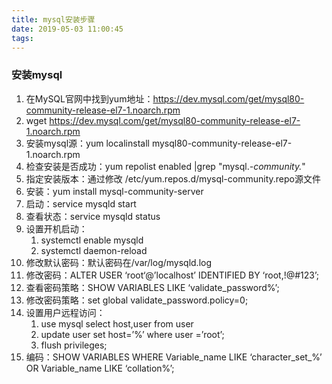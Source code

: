 ```yaml
---
title: mysql安装步骤
date: 2019-05-03 11:00:45
tags:
---
```

### 安装mysql
1. 在MySQL官网中找到yum地址：https://dev.mysql.com/get/mysql80-community-release-el7-1.noarch.rpm  
2. wget https://dev.mysql.com/get/mysql80-community-release-el7-1.noarch.rpm  
3. 安装mysql源：yum localinstall mysql80-community-release-el7-1.noarch.rpm  
4. 检查安装是否成功：yum repolist enabled |grep "mysql.*-community.*"  
5. 指定安装版本：通过修改 /etc/yum.repos.d/mysql-community.repo源文件  
6. 安装：yum install mysql-community-server  
7. 启动：service mysqld start  
8. 查看状态：service mysqld status  
9. 设置开机启动：
    1. systemctl enable mysqld  
    2. systemctl daemon-reload
10. 修改默认密码：默认密码在/var/log/mysqld.log  
11. 修改密码：ALTER USER ‘root‘@’localhost’ IDENTIFIED BY ‘root,!@#123’;  
12. 查看密码策略：SHOW VARIABLES LIKE ‘validate_password%’;  
13. 修改密码策略：set global validate_password.policy=0;  
14. 设置用户远程访问：  
    1. use mysql select host,user from user
    2. update user set host=’%’ where user =’root’;
    3. flush privileges;   
15. 编码：SHOW VARIABLES WHERE Variable_name LIKE ‘character_set_%’ OR Variable_name LIKE ‘collation%’;


